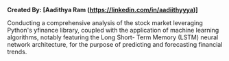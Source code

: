 **Created By: [Aadithya Ram (https://linkedin.com/in/aadiithyyya)]**

Conducting a comprehensive analysis of the stock market leveraging Python's yfinance library, coupled with the application of machine learning algorithms, notably featuring the Long Short- Term Memory (LSTM) neural network architecture, for the purpose of predicting and forecasting financial trends.
